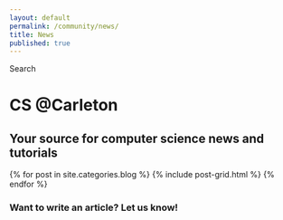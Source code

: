 ```yaml
---
layout: default
permalink: /community/news/
title: News
published: true
---
```

<div class='search-box'>Search</div>
<div class='content-wrap'>
	<h1>CS @Carleton</h1> <!--class='big-page-title'-->
    <h2>Your source for computer science news and tutorials</h2> <!--class='page-sub-title'-->
	<div class="tiles">
	{% for post in site.categories.blog %}
  		{% include post-grid.html %}
	{% endfor %}
	</div>
    <h3 class='page-sub-title'>Want to write an article? Let us know!</h3>
</div>
